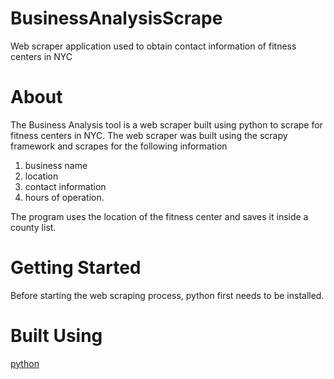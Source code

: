# BusinessAnalysisScrape
Web scraper application used to obtain contact information of fitness centers in NYC 

# About # 
The Business Analysis tool is a web scraper built using python to scrape for fitness centers in NYC. The web scraper was built using the scrapy framework and scrapes for the following information 
1. business name 
2. location 
3. contact information 
4. hours of operation. 

The program uses the location of the fitness center and saves it inside a county list. 


# Getting Started # 
Before starting the web scraping process, python first needs to be installed.  


# Built Using # 
[python](https://www.python.org/) 
